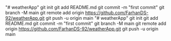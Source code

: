 "# weatherApp"  git init git add README.md git commit -m "first commit" git branch -M main git remote add origin https://github.com/FarhanDS-92/weatherApp.git git push -u origin main
"# weatherApp"  git init git add README.md git commit -m "first commit" git branch -M main git remote add origin https://github.com/FarhanDS-92/weatherApp.git git push -u origin main

